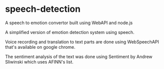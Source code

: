 # speech-detection
A speech to emotion convertor built using WebAPI and node.js

A simplified version of emotion detection system using speech.

Voice recording and translation to text parts are done using WebSpeechAPI that's available on google chrome.

The sentiment analysis of the text was done using Sentiment by Andrew Sliwinski which uses AFINN's list.
